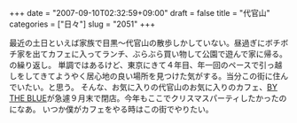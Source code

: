 +++
date = "2007-09-10T02:32:59+09:00"
draft = false
title = "代官山"
categories = ["日々"]
slug = "2051"
+++

最近の土日といえば家族で目黒～代官山の散歩しかしていない。昼過ぎにボチボチ家を出てカフェに入ってランチ、ぶらぶら買い物して公園で遊んで家に帰る。の繰り返し。
単調ではあるけど、東京にきて４年目、年一回のペースで引っ越しをしてきてようやく居心地の良い場所を見つけた気がする。当分この街に住んでいたい。と思う。
そんな、お気に入りの代官山のお気に入りのカフェ、<a href="http://www.by-the-blue.com/html_v1/index.html" target="_blank">BY THE BLUE</a>が急遽９月末で閉店。今年もここでクリスマスパーティしたかったのになあ。
いつか僕がカフェをやる時はこの街でやりたい。
